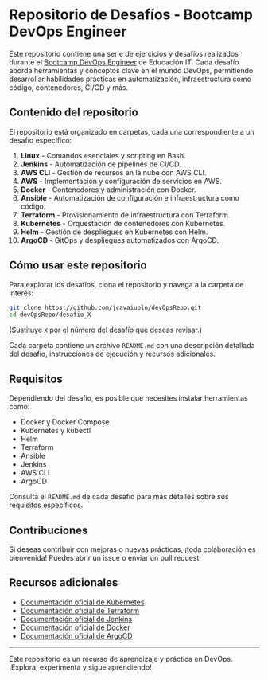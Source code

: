 # Repositorio de Desafíos - Bootcamp DevOps Engineer

Este repositorio contiene una serie de ejercicios y desafíos realizados durante el [Bootcamp DevOps Engineer](https://www.educacionit.com/bootcamp-devops-engineer) de Educación IT. Cada desafío aborda herramientas y conceptos clave en el mundo DevOps, permitiendo desarrollar habilidades prácticas en automatización, infraestructura como código, contenedores, CI/CD y más.

## Contenido del repositorio

El repositorio está organizado en carpetas, cada una correspondiente a un desafío específico:

1. **Linux** - Comandos esenciales y scripting en Bash.
2. **Jenkins** - Automatización de pipelines de CI/CD.
3. **AWS CLI** - Gestión de recursos en la nube con AWS CLI.
4. **AWS** - Implementación y configuración de servicios en AWS.
5. **Docker** - Contenedores y administración con Docker.
6. **Ansible** - Automatización de configuración e infraestructura como código.
7. **Terraform** - Provisionamiento de infraestructura con Terraform.
8. **Kubernetes** - Orquestación de contenedores con Kubernetes.
9. **Helm** - Gestión de despliegues en Kubernetes con Helm.
10. **ArgoCD** - GitOps y despliegues automatizados con ArgoCD.

## Cómo usar este repositorio

Para explorar los desafíos, clona el repositorio y navega a la carpeta de interés:

```bash
git clone https://github.com/jcavaiuolo/devOpsRepo.git
cd devOpsRepo/desafio_X
```
(Sustituye `X` por el número del desafío que deseas revisar.)

Cada carpeta contiene un archivo `README.md` con una descripción detallada del desafío, instrucciones de ejecución y recursos adicionales.

## Requisitos

Dependiendo del desafío, es posible que necesites instalar herramientas como:
- Docker y Docker Compose
- Kubernetes y kubectl
- Helm
- Terraform
- Ansible
- Jenkins
- AWS CLI
- ArgoCD

Consulta el `README.md` de cada desafío para más detalles sobre sus requisitos específicos.

## Contribuciones

Si deseas contribuir con mejoras o nuevas prácticas, ¡toda colaboración es bienvenida! Puedes abrir un issue o enviar un pull request.

## Recursos adicionales

- [Documentación oficial de Kubernetes](https://kubernetes.io/docs/)
- [Documentación oficial de Terraform](https://developer.hashicorp.com/terraform/docs)
- [Documentación oficial de Jenkins](https://www.jenkins.io/doc/)
- [Documentación oficial de Docker](https://docs.docker.com/)
- [Documentación oficial de ArgoCD](https://argo-cd.readthedocs.io/)

---

Este repositorio es un recurso de aprendizaje y práctica en DevOps. ¡Explora, experimenta y sigue aprendiendo!
